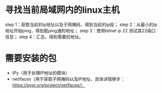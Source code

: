 # 寻找当前局域网内的linux主机
step 1：获取当前的ip地址以及子网掩码，得到当前的ip段；
step 2：从最小的ip地址开始ping，得到能ping通的地址；
step 3：使用telnet ip 22 测试其22端口信息；
step 4：汇总，得到需要的地址。
# 需要安装的包
 - IPy（用于处理IP地址的模块）
 - netifaces（用于获取子网掩码以及IP地址，具体详情移步：https://pypi.org/project/netifaces/）